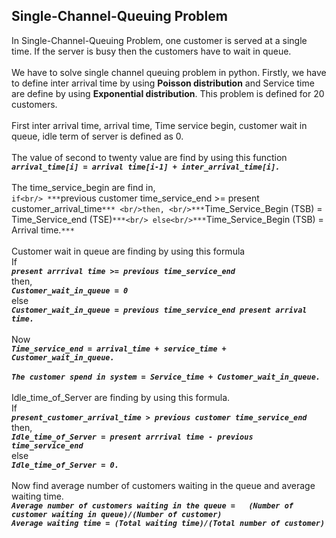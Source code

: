 ## Single-Channel-Queuing Problem 
In Single-Channel-Queuing Problem, one customer is served at a single time. If the server is busy then the customers have to wait in queue.<br/><br/>
We have to solve single channel queuing problem in python. Firstly, we have to define inter arrival time by using **Poisson distribution** and Service time are define by using
**Exponential distribution**. This problem is defined for 20 customers.<br/><br/>
First inter arrival time, arrival time, Time service begin, customer wait in queue, idle term of server is defined as 0.<br/><br/>
The value of second to twenty value are find by using this function <br/>
       ***`arrival_time[i] = arrival time[i-1] + inter_arrival_time[i].`***<br/><br/>
The time_service_begin are find in,<br/> `if<br/> ***`previous customer time_service_end >= present customer_arrival_time`*** <br/>then, <br/>***`Time_Service_Begin (TSB) = Time_Service_end (TSE)`***<br/> else<br/>***`Time_Service_Begin (TSB) = Arrival time.`***`<br/><br/>
Customer wait in queue are finding by using this formula <br/>If<br/> ***`present arrrival time >= previous time_service_end`*** <br/>then,<br/> ***`Customer_wait_in_queue = 0`***<br/> else <br/>***`Customer_wait_in_queue = previous time_service_end present arrival time.`***<br/><br/>
Now<br/> ***`Time_service_end = arrival_time + service_time + Customer_wait_in_queue.`***<br/><br/>
***`The customer spend in system = Service_time + Customer_wait_in_queue.`*** <br/><br/>
Idle_time_of_Server are finding by using this formula.<br/>
 If<br/> ***`present_customer_arrival_time > previous customer time_service_end`***<br/> then,<br/> ***`Idle_time_of_Server = present arrrival time - previous time_service_end`***<br/> else<br/> ***`Idle_time_of_Server = 0.`***<br/><br/>
Now find average number of customers waiting in the queue and average waiting time.<br/>
	***`Average number of customers waiting in the queue =   (Number of customer waiting in queue)/(Number of customer)`***<br/>
	***`Average waiting time = (Total waiting time)/(Total number of customer)`***<br/>
    
